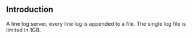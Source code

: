 Introduction
---------
A line log server, every line log is appended to a file.
The single log file is limited in 1GB.

